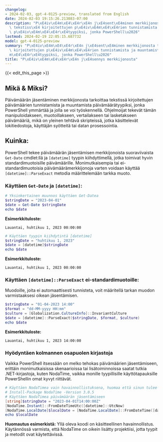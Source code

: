 ```yaml
---
changelog:
- 2024-02-03, gpt-4-0125-preview, translated from English
date: 2024-02-03 19:15:26.213083-07:00
description: "P\xE4iv\xE4m\xE4\xE4r\xE4n j\xE4sent\xE4minen merkkijonosta tarkoittaa\
  \ tekstiss\xE4 kirjoitettujen p\xE4iv\xE4m\xE4\xE4rien tunnistamista ja muuntamista\
  \ p\xE4iv\xE4m\xE4\xE4r\xE4tyypiksi, jonka PowerShell\u2026"
lastmod: 2024-02-19 22:05:15.687732
model: gpt-4-0125-preview
summary: "P\xE4iv\xE4m\xE4\xE4r\xE4n j\xE4sent\xE4minen merkkijonosta tarkoittaa tekstiss\xE4\
  \ kirjoitettujen p\xE4iv\xE4m\xE4\xE4rien tunnistamista ja muuntamista p\xE4iv\xE4\
  m\xE4\xE4r\xE4tyypiksi, jonka PowerShell\u2026"
title: "P\xE4iv\xE4m\xE4\xE4r\xE4n j\xE4sennys merkkijonosta"
---
```


{{< edit_this_page >}}

## Mikä & Miksi?
Päivämäärän jäsentäminen merkkijonosta tarkoittaa tekstissä kirjoitettujen päivämäärien tunnistamista ja muuntamista päivämäärätyypiksi, jonka PowerShell ymmärtää ja jolla se voi työskennellä. Ohjelmoijat tekevät tämän manipuloidakseen, muotoillakseen, vertailakseen tai lasketakseen päivämääriä, mikä on yleinen tehtävä skripteissä, jotka käsittelevät lokitiedostoja, käyttäjän syötteitä tai datan prosessointia.

## Kuinka:
PowerShell tekee päivämäärän jäsentämisen merkkijonoista suoraviivaista `Get-Date` cmdlet:llä ja `[datetime]` tyypin kiihdyttimellä, jotka toimivat hyvin standardimuotoisille päivämäärille. Monimutkaisempia tai ei-standardimuotoisia päivämäärämerkkijonoja varten voidaan käyttää `[datetime]::ParseExact` metodia määrittelemään tarkka muoto.

### Käyttäen `Get-Date` ja `[datetime]`:
```powershell
# Yksinkertainen muunnos käyttäen Get-Datea
$stringDate = "2023-04-01"
$date = Get-Date $stringDate
echo $date
```
**Esimerkkituloste:**
```
Lauantai, huhtikuu 1, 2023 00:00:00
```

```powershell
# Käyttäen tyypin kiihdytintä [datetime]
$stringDate = "huhtikuu 1, 2023"
$date = [datetime]$stringDate
echo $date
```
**Esimerkkituloste:**
```
Lauantai, huhtikuu 1, 2023 00:00:00
```

### Käyttäen `[datetime]::ParseExact` ei-standardimuotoille:
Muodoille, joita ei automaattisesti tunnisteta, voit määritellä tarkan muodon varmistaaksesi oikean jäsentämisen.
```powershell
$stringDate = "01-04-2023 14:00"
$format = "dd-MM-yyyy HH:mm"
$culture = [Globalization.CultureInfo]::InvariantCulture
$date = [datetime]::ParseExact($stringDate, $format, $culture)
echo $date
```
**Esimerkkituloste:**
```
Lauantai, huhtikuu 1, 2023 14:00:00
```

### Hyödyntäen kolmannen osapuolen kirjastoja
Vaikka PowerShell itsessään on melko tehokas päivämäärien jäsentämiseen, erittäin monimutkaisissa skenaarioissa tai lisätoiminnoissa saatat tutkia .NET-kirjastoja, kuten NodaTime, vaikka monille tyypillisille käyttötapauksille PowerShellin omat kyvyt riittävät.

```powershell
# Käyttäen NodaTimea vain havainnollistuksena, huomaa että sinun tulee lisätä kirjasto projektiisi
# Install-Package NodaTime -Version 3.0.5
# Käyttäen NodaTimea päivämäärän jäsentämiseen
[string]$stringDate = "2023-04-01T14:00:00Z"
[NodaTime.Instant]::FromDateTimeUtc([datetime]::UtcNow)
[NodaTime.LocalDate]$localDate = [NodaTime.LocalDate]::FromDateTime([datetime]::UtcNow)
echo $localDate
```
**Huomautus esimerkistä:** Yllä oleva koodi on käsitteellinen havainnollistus. Käytännössä varmista, että NodaTime on oikein lisätty projektiisi, jotta tyypit ja metodit ovat käytettävissä.
